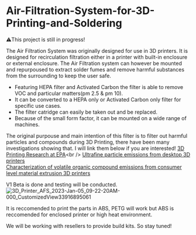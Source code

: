 # Air-Filtration-System-for-3D-Printing-and-Soldering

⚠️This project is still in progress!

The Air Filtration System was originally designed for use in 3D printers.
It is designed for recirculation filtration either in a printer with built-in enclosure or external enclosure.
The Air Filtration system can however be mounted and repurpoused to extract solder fumes and remove harmful substances from the surrounding to keep the user safe. 

- Featuring HEPA filter and Activated Carbon the filter is able to remove VOC and particular matters(pm 2.5 & pm 10).
- It can be converted to a HEPA only or Activated Carbon only filter for specific use cases.
- The filter catridge can easily be taken out and be replaced.
- Because of the small form factor, it can be mounted on a wide range of machines. 

The original purpouse and main intention of this filter is to filter out harmful particles and compounds during 3D Printing, there have been many investigations showing that. I will link them below if you are interested!
[3D Printing Research at EPA](https://www.epa.gov/chemical-research/3d-printing-research-epa#:~:text=Studies%20have%20found%20that%20the,to%20human%20health%20when%20inhaled.)<br />
[Ultrafine particle emissions from desktop 3D printers](https://www.sciencedirect.com/science/article/pii/S1352231013005086)<br />
[Characterization of volatile organic compound emissions from consumer level material extrusion 3D printers](https://www.sciencedirect.com/science/article/pii/S0360132319304196)


V1 Beta is done and testing will be conducted. 
![3D_Printer_AFS_2023-Jan-05_09-22-20AM-000_CustomizedView33916895061](https://user-images.githubusercontent.com/120485197/210754546-a73e5cec-fcf7-4ec5-8181-5ce9adc8eee0.png)

It is reccomended to print the parts in ABS, PETG will work but ABS is reccomended for enclosed printer or high heat environment. 

We will be working with resellers to provide build kits. So stay tuned!

